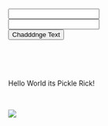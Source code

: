 <!DOCTYPE html>
<html lang="en">
  <head>
    <meta http-equiv="content-type" content="text/html; charset=UTF-8">
    <meta name="viewport" content="width=device-width, initial-scale=1.0">
    <title>Document</title>
    <link type="text/css" rel="stylesheet" href="tut.css">
  </head>
  <body> <br>
    <form id="calculator">
      <div><input id="numBox1" type="text"><br>
      </div>
      <div><input id="numBox2" type="text"><br>
      </div>
      <div><input value="Chadddnge Text" onclick="calculate()" type="button"><br>
      </div>
      <br>
    </form>
    <br>
    <br>
    <p id="p1">Hello World its Pickle Rick!</p>
    <p><br>
    </p>
    <div><img src="https://cdn.vox-cdn.com/uploads/chorus_image/image/55531035/Screen_Shot_2017_06_30_at_3.17.00_PM.0.png"></div>
    <p><br>
    </p>
    <script src="tutorial.js"></script>
    
  </body>
</html>
